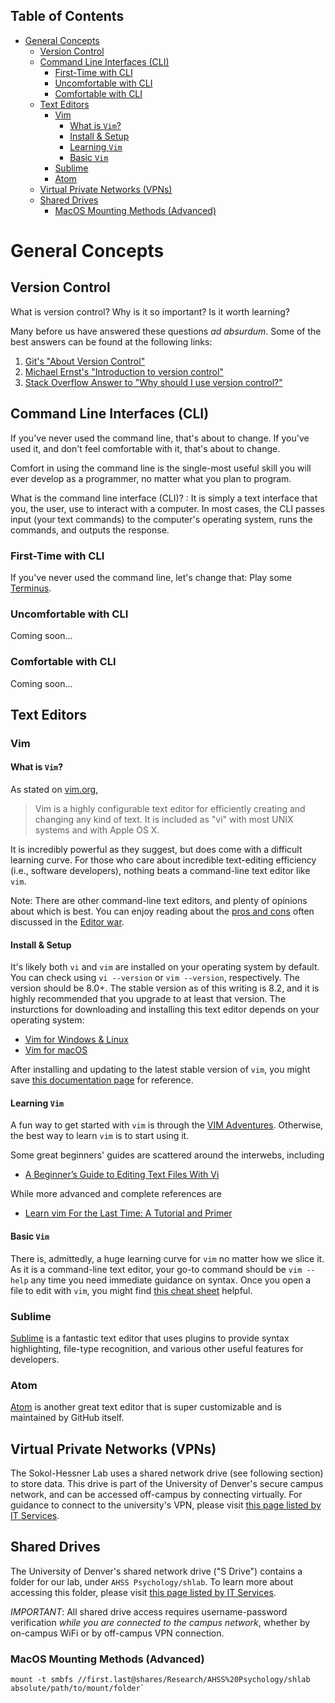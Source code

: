 ## Table of Contents

<!-- toc -->

- [General Concepts](#general-concepts)
  * [Version Control](#version-control)
  * [Command Line Interfaces (CLI)](#command-line-interfaces-cli)
    + [First-Time with CLI](#first-time-with-cli)
    + [Uncomfortable with CLI](#uncomfortable-with-cli)
    + [Comfortable with CLI](#comfortable-with-cli)
  * [Text Editors](#text-editors)
    + [Vim](#vim)
      - [What is `Vim`?](#what-is-vim)
      - [Install & Setup](#install--setup)
      - [Learning `Vim`](#learning-vim)
      - [Basic `Vim`](#basic-vim)
    + [Sublime](#sublime)
    + [Atom](#atom)
  * [Virtual Private Networks (VPNs)](#virtual-private-networks-vpns)
  * [Shared Drives](#shared-drives)
    + [MacOS Mounting Methods (Advanced)](#macos-mounting-methods-advanced)

<!-- tocstop -->

# General Concepts

## Version Control

What is version control? Why is it so important? Is it worth learning?

Many before us have answered these questions *ad absurdum*. Some of the best
answers can be found at the following links:

1. [Git's "About Version Control"](https://git-scm.com/book/en/v2/Getting-Started-About-Version-Control)
2. [Michael Ernst's "Introduction to version
   control"](https://homes.cs.washington.edu/~mernst/advice/version-control.html#Introduction_to_version_control)
3. [Stack Overflow Answer to "Why should I use version control?"](https://stackoverflow.com/questions/1408450/why-should-i-use-version-control/1408464#1408464)

## Command Line Interfaces (CLI)

If you've never used the command line, that's about to change. If you've used
it, and don't feel comfortable with it, that's about to change.

Comfort in using the command line is the single-most useful skill you will
ever develop as a programmer, no matter what you plan to program.

What is the command line interface (CLI)? 
: It is simply a text interface that you, the user, use to interact with a computer. In most cases, the CLI passes
input (your text commands) to the computer's operating system, runs the
commands, and outputs the response. 

### First-Time with CLI

If you've never used the command line, let's change that: Play some
[Terminus](http://web.mit.edu/mprat/Public/web/Terminus/Web/main.html).

### Uncomfortable with CLI

Coming soon...

### Comfortable with CLI

Coming soon...

## Text Editors

### Vim


#### What is `Vim`?

As stated on [vim.org](https://www.vim.org/),

> Vim is a highly configurable text editor for efficiently creating and changing any kind of text.
> It is included as "vi" with most UNIX systems and with Apple OS X.

It is incredibly powerful as they suggest, but does come with a difficult learning curve. For those who care about incredible
text-editing efficiency (i.e., software developers), nothing beats a command-line text editor like `vim`.

Note: There are other command-line text editors, and plenty of opinions about which
is best. You can enjoy reading about the [pros and
cons](https://unix.stackexchange.com/questions/986/what-are-the-pros-and-cons-of-vim-and-emacs/988#988)
often discussed in the [Editor war](https://en.wikipedia.org/wiki/Editor_war).

#### Install & Setup

It's likely both `vi` and `vim` are installed on your operating system by
default. You can check using `vi --version` or `vim --version`, respectively.
The version should be 8.0+. The stable version as of this writing is 8.2, and
it is highly recommended that you upgrade to at least that version. The
insturctions for downloading and installing this text editor depends on your
operating system:

- [Vim for Windows & Linux](https://www.vim.org/download.php)
- [Vim for macOS](https://macvim-dev.github.io/macvim/)

After installing and updating to the latest stable version of `vim`, you might
save [this documentation page](https://www.vim.org/docs.php) for reference.

#### Learning `Vim`

A fun way to get started with `vim` is through the [VIM Adventures](https://vim-adventures.com/). Otherwise, the best way to learn `vim` is to start using it.

Some great beginners' guides are scattered around the interwebs, including

- [A Beginner’s Guide to Editing Text Files With Vi](https://www.howtogeek.com/102468/a-beginners-guide-to-editing-text-files-with-vi/)

While more advanced and complete references are

- [Learn vim For the Last Time: A Tutorial and Primer](https://danielmiessler.com/study/vim/)

#### Basic `Vim`

There is, admittedly, a huge learning curve for `vim` no matter how we slice it. As it is a command-line text editor, your go-to command should
be `vim --help` any time you need immediate guidance on syntax. Once you open
a file to edit with `vim`, you might find [this cheat
sheet](http://www.fprintf.net/vimCheatSheet.html) helpful.

### Sublime

[Sublime](https://www.sublimetext.com/) is a fantastic text editor that uses plugins to provide syntax highlighting, file-type recognition, and
various other useful features for developers.

### Atom

[Atom](https://atom.io/) is another great text editor that is super
customizable and is maintained by GitHub itself.

## Virtual Private Networks (VPNs)

The Sokol-Hessner Lab uses a shared network drive (see following section) to
store data. This drive is part of the University of Denver's secure campus network,
and can be accessed off-campus by connecting virtually. For guidance to connect
to the university's VPN, please visit [this page listed by IT Services](https://www.du.edu/it/services/software/vpn).

## Shared Drives

The University of Denver's shared network drive ("S Drive") contains a folder
for our lab, under `AHSS Psychology/shlab`. To learn more about accessing
this folder, please visit [this page listed by IT Services](https://www.du.edu/it/services/software/collaboration/file-sharing).

*IMPORTANT*: All shared drive access requires username-password verification
_while you are connected to the campus network_, whether by on-campus WiFi or
by off-campus VPN connection.

### MacOS Mounting Methods (Advanced)

```
mount -t smbfs //first.last@shares/Research/AHSS%20Psychology/shlab absolute/path/to/mount/folder`
```
